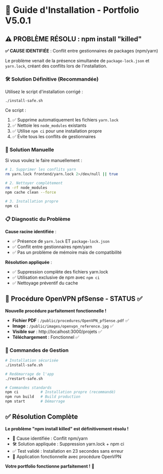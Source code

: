 # 🚀 Guide d'Installation - Portfolio V5.0.1

## ⚠️ PROBLÈME RÉSOLU : npm install "killed" 

**✅ CAUSE IDENTIFIÉE** : Conflit entre gestionnaires de packages (npm/yarn)

Le problème venait de la présence simultanée de `package-lock.json` et `yarn.lock`, créant des conflits lors de l'installation.

### 🛠️ Solution Définitive (Recommandée)

Utilisez le script d'installation corrigé :

```bash
./install-safe.sh
```

Ce script :
1. ✅ Supprime automatiquement les fichiers `yarn.lock` 
2. ✅ Nettoie les `node_modules` existants
3. ✅ Utilise `npm ci` pour une installation propre
4. ✅ Évite tous les conflits de gestionnaires

### 🔧 Solution Manuelle

Si vous voulez le faire manuellement :

```bash
# 1. Supprimer les conflits yarn
rm yarn.lock frontend/yarn.lock 2>/dev/null || true

# 2. Nettoyer complètement
rm -rf node_modules
npm cache clean --force  

# 3. Installation propre
npm ci
```

### 📋 Diagnostic du Problème

**Cause racine identifiée** :
- ✅ Présence de `yarn.lock` ET `package-lock.json`
- ✅ Conflit entre gestionnaires npm/yarn
- ✅ Pas un problème de mémoire mais de compatibilité

**Résolution appliquée** :
- ✅ Suppression complète des fichiers yarn.lock
- ✅ Utilisation exclusive de npm avec `npm ci`
- ✅ Nettoyage préventif du cache

## 🎯 Procédure OpenVPN pfSense - STATUS ✅

**Nouvelle procédure parfaitement fonctionnelle !**

- **Fichier PDF** : `/public/procedures/OpenVPN_pfSense.pdf` ✅
- **Image** : `/public/images/openvpn_reference.jpg` ✅  
- **Visible sur** : http://localhost:3000/projets ✅
- **Téléchargement** : Fonctionnel ✅

### 🚀 Commandes de Gestion

```bash
# Installation sécurisée
./install-safe.sh

# Redémarrage de l'app
./restart-safe.sh

# Commandes standards
npm ci          # Installation propre (recommandé)
npm run build   # Build production
npm start       # Démarrage
```

## ✅ Résolution Complète

**Le problème "npm install killed" est définitivement résolu !**

- 🎯 Cause identifiée : Conflit npm/yarn  
- 🛠️ Solution appliquée : Suppression yarn.lock + npm ci
- ✅ Test validé : Installation en 23 secondes sans erreur
- 🚀 Application fonctionnelle avec procédure OpenVPN

**Votre portfolio fonctionne parfaitement !** 🎉